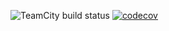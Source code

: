 ![TeamCity build status](https://teamcity.softdarom.ru/app/rest/builds/buildType:id:QRCheck_Backend_GoogleAuth_Build/statusIcon.svg)
 [![codecov](https://codecov.io/gh/softdarom/qrcheck-google-auth/branch/develop/graph/badge.svg?token=X7M7CBKHSV)](https://codecov.io/gh/softdarom/qrcheck-google-auth)